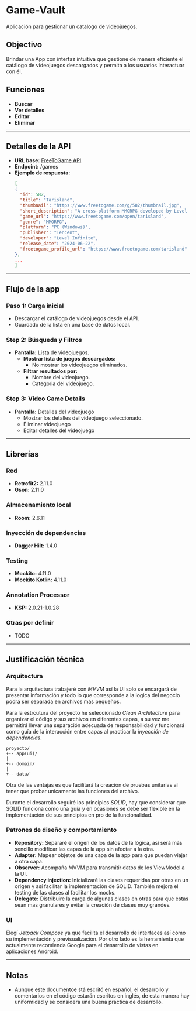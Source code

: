 # Game-Vault
Aplicación para gestionar un catalogo de videojuegos.

## Objectivo
Brindar una App con interfaz intuitiva que gestione de manera eficiente el catálogo de videojuegos 
descargados y permita a los usuarios interactuar con él.

## Funciones
- **Buscar**
- **Ver detalles**
- **Editar**
- **Eliminar**

---

## Detalles de la API
- **URL base:** [FreeToGame API](https://www.freetogame.com/api)
- **Endpoint:** /games
- **Ejemplo de respuesta:**
  ```json
  [
  {
    "id": 582,
    "title": "Tarisland",
    "thumbnail": "https://www.freetogame.com/g/582/thumbnail.jpg",
    "short_description": "A cross-platform MMORPG developed by Level Infinite and Published by Tencent.",
    "game_url": "https://www.freetogame.com/open/tarisland",
    "genre": "MMORPG",
    "platform": "PC (Windows)",
    "publisher": "Tencent",
    "developer": "Level Infinite",
    "release_date": "2024-06-22",
    "freetogame_profile_url": "https://www.freetogame.com/tarisland"
  },
  ...
  ]
  ```
  
---

## Flujo de la app

### Paso 1: Carga inicial
- Descargar el catálogo de videojuegos desde el API.
- Guardado de la lista en una base de datos local.

### Step 2: Búsqueda y Filtros
- **Pantalla:** Lista de videojuegos.
    - **Mostrar lista de juegos descargados:**
      - No mostrar los videojuegos eliminados.
    - **Filtrar resultados por:**
        - Nombre del videojuego.
        - Categoria del videojuego.

### Step 3: Video Game Details
- **Pantalla:** Detalles del videojuego
    - Mostrar los detalles del videojuego seleccionado.
    - Eliminar videojuego
    - Editar detalles del videojuego

---

## Librerías

### Red
- **Retrofit2:** 2.11.0
- **Gson:** 2.11.0

### Almacenamiento local
- **Room:** 2.6.11

### Inyección de dependencias
- **Dagger Hilt:** 1.4.0

### Testing
- **Mockito:** 4.11.0
- **Mockito Kotlin:** 4.11.0

### Annotation Processor
- **KSP:** 2.0.21-1.0.28

### Otras por definir
- TODO

---

## Justificación técnica

### Arquitectura
Para la arquitectura trabajeré con _MVVM_ así la UI solo se encargará de presentar información y
todo lo que corresponde a la logica del negocio podrá ser separada en archivos más pequeños.

Para la estrcutura del proyecto he seleccionado _Clean Architecture_ para organizar el código y sus 
archivos en diferentes capas, a su vez me permitirá llevar una separación adecuada de 
responsabilidad y funcionará como guía de la interacción entre capas al practicar la _inyección 
de dependencias_.

```
proyecto/
+-- app(ui)/
|
+-- domain/
|
+-- data/ 

```

Otra de las ventajas es que facilitará la creación de pruebas unitarias al tener que probar 
unicamente las funciones del archivo.

Durante el desarrollo seguiré los principios _SOLID_, hay que considerar que SOLID funciona como una 
guía y en ocasiones se debe ser flexible en la implementación de sus principios en pro de la 
funcionalidad.


### Patrones de diseño y comportamiento
- **Repository:** Separaré el origen de los datos de la lógica, así será más sencillo modificar las
capas de la app sin afectar a la otra.
- **Adapter:** Mapear objetos de una capa de la app para que puedan viajar a otra capa.
- **Observer:** Acompaña MVVM para transmitir datos de los ViewModel a la UI.
- **Dependency injection:** Inicializaré las clases requeridas por otras en un origen y así facilitar
 la implementación de SOLID. También mejora el testing de las clases al facilitar los mocks.
- **Delegate:** Distribuire la carga de algunas clases en otras para que estas sean mas granulares y
evitar la creación de clases muy grandes.

### UI
Elegí _Jetpack Compose_ ya que facilita el desarrollo de interfaces así como su implementación 
y previsualización. Por otro lado es la herramienta que actualmente recomienda Google para el 
desarrollo de vistas en aplicaciones Android.

---

## Notas

- Aunque este documentoe stá escritó en español, el desarrollo y comentarios en el código estarán
escritos en inglés, de esta manera hay uniformidad y se considera una buena práctica de desarrollo.

